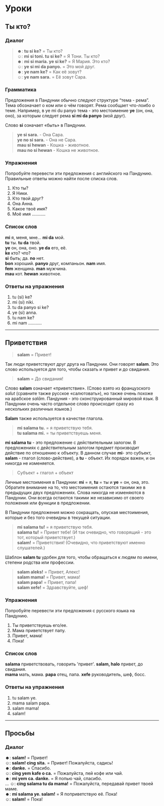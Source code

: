 Уроки
=====

Ты кто?
--------------------

### Диалог

> ☻: **tu si ke?** = Ты кто?  
> ☺: **mi si toni. tu si ke?** = Я Тони. Ты кто?  
> ☻: **mi si maria. ye si ke?** = Я Мария. Это кто?  
> ☺: **ye si mi da panyo.** = Это мой друг.  
> ☻: **ye nam ke?** = Как её зовут?  
> ☺: **ye nam sara.** = Её зовут Сара.

### Грамматика

Предложения в Пандунии обычно следуют структуре “тема - рема”. Тема обозначает о ком или о чём говорят. Рема сообщает что-лоибо о теме. Например, в ye mi du panyo тема - это местоимение **ye**  (он, она, оно), за которым следует рема **si mi da panyo** (мой друг).

Слово **si** означает «быть» в Пандунии.

> **ye si sara.** - Она Сара.  
> **ye no si sara.** - Она не Сара.  
> **mau si hewan** - Кошка - животное.  
> **mau no si hewan** - Кошка не животное.  


### Упражнения

Попробуйте перевести эти предложения с английского на Пандунию. Правильные ответы можно найти после списка слов.

1. Кто ты?
2. Я Ники. 
3. Кто твой друг?
4. Она Анна.
5. Какое твоё имя? 
6. Моё имя ...........


### Список слов

**mi** я, меня, мне... **mi da** мой.  
**tu** ты. **tu da** твой.  
**ye** он, она, оно. **ye da** его, её.  
**ke** кто? что?  
**si** быть; да. **no** нет.  
**bon** хороший. **panyo** друг, компаньон. **nam** имя.  
**fem** женщина. **man** мужчина.  
**mau** кот. **hewan** животное.  

### Ответы на упражнения

1. tu (si) ke?
2. mi (si) niki.
3. tu da panyo si ke?
4. ye (si) anna.
5. tu nam ke?
6. mi nam ........... 


--------------------------------------------------------------------------------


Приветствия
------------

> **salam** = Привет!

Так люди приветствуют друг друга на Пандунии. Они говорят **salam**. Это слово используется для того, чтобы сказать и привет и до свидания. 

> **salam** = До свидания!

Слово **salam**  означает «приветствие». (Слово взято из французского _salut_ (сравните также русское «салютовать»), но также очень похоже на арабское _salām_. Пандуния - это сконструированный мировой язык. В Пандунии очень часто отдельное слово происходит сразу из нескольких различных языков.)

**Salam** также используется в качестве глагола.

> **mi salama tu.** = я приветствую тебя.  
> **tu salama mi.** = ты приветствуешь меня. 

**mi salama tu**  - это предложение с действительным залогом. В предложениях с действительным залогом предмет производит действие по отношению к объекту. В данном случае **mi**- это субъект, **salam**  - глагол (слово-действие), а **tu** - объект. Их порядок важен, и он никогда не изменяется.

> Субъект + глагол + объект

Личные местоимения в Пандунии: **mi** = я, **tu** = ты и **ye** = он, она, это. Обратите внимание на то, что местоимения остаются такими же в предыдущих двух предложениях. Слова никогда не изменяются в Пандунии. Они всегда остаются такими же независимо от своего положения или функции в предложении.

В Пандунии предложения можно сокращать, опуская местоимения, которые и без того очевидны в текущей ситуации.

> **mi salama tu!** = я приветствую тебя.  
> **salama tu!** = Привет тебе! (И так очевидно, что говорящий - это тот, который приветствует.)  
> **salam!** = Приветствия! (Очевидно, что приветствуют именно слушателей.)  

Шаблон **salam tu** удобен для того, чтобы обращаться к людям по имени, степени родства или профессии.

> **salam aleks!** = Привет, Алекс!  
> **salam mama!** = Привет, мама!  
> **salam papa!** = Привет, папа!  
> **salam xefe!** = Здравствуйте, шеф!  


### Упражнения

Попробуйте перевести эти предложения с русского языка на Пандунию.

1. Ты приветствуешь его/ее.
2. Мама приветствует папу.
3. Привет, мама!
4. Пока!

### Список слов

**salama** приветствовать, говорить 'привет'. **salam, halo** привет, до свидания.  
**mama** мать, мама. **papa** отец, папа. **xefe** руководитель, шеф, босс.


### Ответы на упражнения

1. tu salam ye.
2. mama salam papa.
3. salam mama!
4. salam!


--------------------------------------------------------------------------------


Просьбы
---------------

### Диалог

☻: **salam!** = Привет!  
☺: **salam! cing sita.** = Привет! Пожалуйста, садись!  
☻: **danke.** = Спасибо.  
☺: **cing yem kafe o ca.** = Пожалуйста, пей кофе или чай.  
☻: **mi yem ca. danke.** = Я попью чай, спасибо.  
...
☺: **cing salama tu da mama!** = Пожалуйста, передавай привет твоей маме.  
☻: **mi salama ye. salam!** = Я поприветствую её. Пока!  
☺: **salam!** = Пока!



